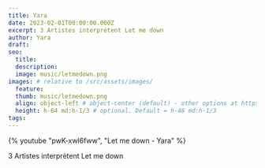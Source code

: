 ```yaml
---
title: Yara
date: 2023-02-01T00:00:00.000Z
excerpt: 3 Artistes interprètent Let me down
author: Yara
draft:
seo:
  title:
  description:
  image: music/letmedown.png
images: # relative to /src/assets/images/
  feature:
  thumb: music/letmedown.png
  align: object-left # object-center (default) - other options at https://tailwindcss.com/docs/object-position
  height: h-64 md:h-1/3 # optional. Default = h-48 md:h-1/3
tags:
---
```


{% youtube "pwK-xwl6fww", "Let me down - Yara" %}

3 Artistes interprètent Let me down
